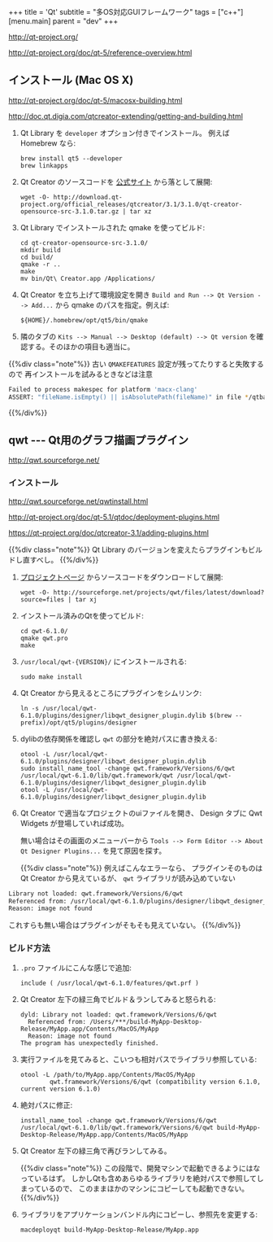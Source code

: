 +++
title = 'Qt'
subtitle = "多OS対応GUIフレームワーク"
tags = ["c++"]
[menu.main]
  parent = "dev"
+++

<http://qt-project.org/>

<http://qt-project.org/doc/qt-5/reference-overview.html>

## インストール (Mac OS X)

<http://qt-project.org/doc/qt-5/macosx-building.html>

<http://doc.qt.digia.com/qtcreator-extending/getting-and-building.html>

1.  Qt Library を `developer` オプション付きでインストール。
    例えば Homebrew なら:

        brew install qt5 --developer
        brew linkapps

1.  Qt Creator のソースコードを
    [公式サイト](http://qt-project.org/downloads)
    から落として展開:

        wget -O- http://download.qt-project.org/official_releases/qtcreator/3.1/3.1.0/qt-creator-opensource-src-3.1.0.tar.gz | tar xz

1.  Qt Library でインストールされた qmake を使ってビルド:

        cd qt-creator-opensource-src-3.1.0/
        mkdir build
        cd build/
        qmake -r ..
        make
        mv bin/Qt\ Creator.app /Applications/

1.  Qt Creator を立ち上げて環境設定を開き
    `Build and Run --> Qt Version --> Add...`
    から qmake のパスを指定。例えば:

        ${HOME}/.homebrew/opt/qt5/bin/qmake

1.  隣のタブの `Kits --> Manual --> Desktop (default) --> Qt version`
    を確認する。そのほかの項目も適当に。

{{%div class="note"%}}
古い `QMAKEFEATURES` 設定が残ってたりすると失敗するので
再インストールを試みるときなどは注意

```sh
Failed to process makespec for platform 'macx-clang'
ASSERT: "fileName.isEmpty() || isAbsolutePath(fileName)" in file */qtbase/qmake/library/ioutils.cpp, line 61
```
{{%/div%}}

## qwt --- Qt用のグラフ描画プラグイン

<http://qwt.sourceforge.net/>

### インストール

<http://qwt.sourceforge.net/qwtinstall.html>

<http://qt-project.org/doc/qt-5.1/qtdoc/deployment-plugins.html>

<https://qt-project.org/doc/qtcreator-3.1/adding-plugins.html>

{{%div class="note"%}}
Qt Library のバージョンを変えたらプラグインもビルドし直すべし。
{{%/div%}}

1.  [プロジェクトページ](http://sourceforge.net/projects/qwt/files/qwt/)
    からソースコードをダウンロードして展開:

        wget -O- http://sourceforge.net/projects/qwt/files/latest/download?source=files | tar xj

1.  インストール済みのQtを使ってビルド:

        cd qwt-6.1.0/
        qmake qwt.pro
        make

1.  `/usr/local/qwt-{VERSION}/` にインストールされる:

        sudo make install

1.  Qt Creator から見えるところにプラグインをシムリンク:

        ln -s /usr/local/qwt-6.1.0/plugins/designer/libqwt_designer_plugin.dylib $(brew --prefix)/opt/qt5/plugins/designer

1.  dylibの依存関係を確認し `qwt` の部分を絶対パスに書き換える:

        otool -L /usr/local/qwt-6.1.0/plugins/designer/libqwt_designer_plugin.dylib
        sudo install_name_tool -change qwt.framework/Versions/6/qwt /usr/local/qwt-6.1.0/lib/qwt.framework/qwt /usr/local/qwt-6.1.0/plugins/designer/libqwt_designer_plugin.dylib
        otool -L /usr/local/qwt-6.1.0/plugins/designer/libqwt_designer_plugin.dylib

1.  Qt Creator で適当なプロジェクトのuiファイルを開き、
    Design タブに Qwt Widgets が登場していれば成功。

    無い場合はその画面のメニューバーから
    `Tools --> Form Editor --> About Qt Designer Plugins...`
    を見て原因を探す。

    {{%div class="note"%}}
例えばこんなエラーなら、
プラグインそのものは Qt Creator から見えているが、
`qwt` ライブラリが読み込めていない

```sh
Library not loaded: qwt.framework/Versions/6/qwt
Referenced from: /usr/local/qwt-6.1.0/plugins/designer/libqwt_designer_plugin.dylib
Reason: image not found
```

これすらも無い場合はプラグインがそもそも見えていない。
    {{%/div%}}

### ビルド方法

1.  `.pro` ファイルにこんな感じで追加:

        include ( /usr/local/qwt-6.1.0/features/qwt.prf )

1.  Qt Creator 左下の緑三角でビルド＆ランしてみると怒られる:

        dyld: Library not loaded: qwt.framework/Versions/6/qwt
          Referenced from: /Users/***/build-MyApp-Desktop-Release/MyApp.app/Contents/MacOS/MyApp
          Reason: image not found
        The program has unexpectedly finished.

1.  実行ファイルを見てみると、こいつも相対パスでライブラリ参照している:

        otool -L /path/to/MyApp.app/Contents/MacOS/MyApp
                qwt.framework/Versions/6/qwt (compatibility version 6.1.0, current version 6.1.0)

1.  絶対パスに修正:

        install_name_tool -change qwt.framework/Versions/6/qwt /usr/local/qwt-6.1.0/lib/qwt.framework/Versions/6/qwt build-MyApp-Desktop-Release/MyApp.app/Contents/MacOS/MyApp

1.  Qt Creator 左下の緑三角で再びランしてみる。

    {{%div class="note"%}}
この段階で、開発マシンで起動できるようにはなっているはず。
しかしQtも含めあらゆるライブラリを絶対パスで参照してしまっているので、
このままほかのマシンにコピーしても起動できない。
    {{%/div%}}

1.  ライブラリをアプリケーションバンドル内にコピーし、参照先を変更する:

        macdeployqt build-MyApp-Desktop-Release/MyApp.app
